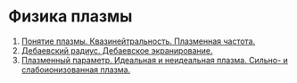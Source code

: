 # Физика плазмы

1. [Понятие плазмы. Квазинейтральность. Плазменная частота.](questions/first.md)
2. [Дебаевский радиус. Дебаевское экранирование.](questions/second.md)
3. [Плазменный параметр. Идеальная и неидеальная плазма. Сильно- и слабоионизованная плазма.](questions/3.md)